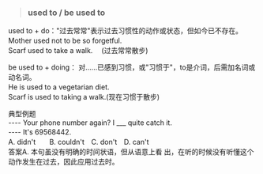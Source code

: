 >### used to / be used to
 	
used to + do："过去常常"表示过去习惯性的动作或状态，但如今已不存在。 <br>
Mother used not to be so forgetful.　　  <br>
Scarf used to take a walk.　 (过去常常散步) <br>

be used to + doing： 对……已感到习惯，或"习惯于"，to是介词，后需加名词或动名词。 <br>
He is used to a vegetarian diet.　　  <br>
Scarf is used to taking a walk.(现在习惯于散步) <br>

典型例题　　　 <br>
---- Your phone number again? I ___ quite catch it. <br>
---- It's 69568442.　　　　　　  <br>
A. didn't　　B. couldn't　C. don't　D. can't <br>
答案A. 本句虽没有明确的时间状语，但从语意上看 出，在听的时候没有听懂这个动作发生在过去，因此应用过去时。 <br>
